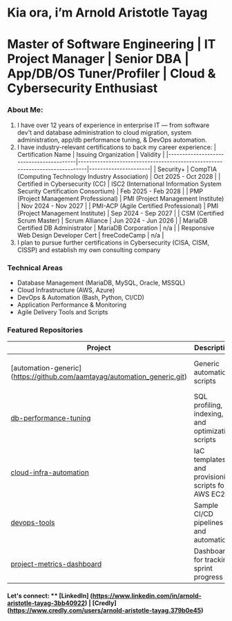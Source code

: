 # Kia ora, i’m Arnold Aristotle Tayag
# Master of Software Engineering | IT Project Manager | Senior DBA | App/DB/OS Tuner/Profiler | Cloud & Cybersecurity Enthusiast

### About Me:
1. I have over 12 years of experience in enterprise IT — from software dev't and database administration to cloud migration, system administration, app/db performance tuning, & DevOps automation.
2. I have industry-relevant certifications to back my career experience:
   | Certification Name                      | Issuing Organization                                                        | Validity             |
   |-----------------------------------------|-----------------------------------------------------------------------------|----------------------|
   | Security+                               | CompTIA (Computing Technology Industry Association)                         | Oct 2025 - Oct 2028  |
   | Certified in Cybersecurity (CC)         | ISC2 (International Information System Security Certification Consortium)   | Feb 2025 - Feb 2028  |
   | PMP (Project Management Professional)   | PMI (Project Management Institute)                                          | Nov 2024 - Nov 2027  |
   | PMI-ACP (Agile Certified Professional)  | PMI (Project Management Institute)                                          | Sep 2024 - Sep 2027  |
   | CSM (Certified Scrum Master)            | Scrum Alliance                                                              | Jun 2024 - Jun 2026  |
   | MariaDB Certified DB Administrator      | MariaDB Corporation                                                         | n/a                  | 
   | Responsive Web Design Developer Cert    | freeCodeCamp                                                                | n/a                  |
3. I plan to pursue further certifications in Cybersecurity (CISA, CISM, CISSP) and establish my own consulting company

### Technical Areas
- Database Management (MariaDB, MySQL, Oracle, MSSQL)
- Cloud Infrastructure (AWS, Azure)
- DevOps & Automation (Bash, Python, CI/CD)
- Application Performance & Monitoring
- Agile Delivery Tools and Scripts

### Featured Repositories
| Project                                                                                     | Description                                           | Tech                        |
|---------------------------------------------------------------------------------------------|-------------------------------------------------------|-----------------------------|
| [automation-generic] (https://github.com/aamtayag/automation_generic.git)                   | Generic automation scripts                            | Python, Bash, Cron, Chef    |
| [db-performance-tuning](https://github.com/aamtayag/db-performance-tuning)                  | SQL profiling, indexing, and optimization scripts     | SQL, Bash                   |
| [cloud-infra-automation](https://github.com/aamtayag/cloud-infra-automation)                | IaC templates and provisioning scripts for AWS EC2    | Python, YAML                |
| [devops-tools](https://github.com/aamtayag/devops-tools)                                    | Sample CI/CD pipelines and automation                 | GitHub Actions, Bash        |
| [project-metrics-dashboard](https://github.com/aamtayag/project-metrics-dashboard)          | Dashboard for tracking sprint progress                | Flask, Chart.js             |

#### Let's connect: ** [LinkedIn] (https://www.linkedin.com/in/arnold-aristotle-tayag-3bb40922) | [Credly] (https://www.credly.com/users/arnold-aristotle-tayag.379b0e45)


